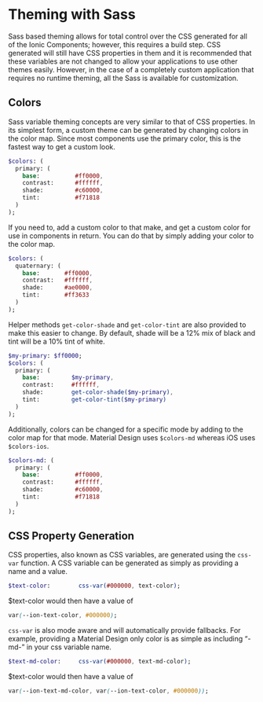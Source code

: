 # Theming with Sass

Sass based theming allows for total control over the CSS generated for all of the Ionic Components; however, this requires a build step. CSS generated will still have CSS properties in them and it is recommended that these variables are not changed to allow your applications to use other themes easily. However, in the case of a completely custom application that requires no runtime theming, all the Sass is available for customization.

## Colors

Sass variable theming concepts are very similar to that of CSS properties. In its simplest form, a custom theme can be generated by changing colors in the color map. Since most components use the primary color, this is the fastest way to get a custom look.

```sass
$colors: (
  primary: (
    base:          #ff0000,
    contrast:      #ffffff,
    shade:         #c60000,
    tint:          #f71818
  )
);
```

If you need to, add a custom color to that make, and get a custom color for use in components in return. You can do that by simply adding your color to the color map.

```sass
$colors: (
  quaternary: (
    base:       #ff0000,
    contrast:   #ffffff,
    shade:      #ae0000,
    tint:       #ff3633
  )
);
```

Helper methods `get-color-shade` and `get-color-tint` are also provided to make this easier to change. By default, shade will be a 12% mix of black and tint will be a 10% tint of white.

```sass
$my-primary: $ff0000;
$colors: (
  primary: (
    base:         $my-primary,
    contrast:     #ffffff,
    shade:        get-color-shade($my-primary),
    tint:         get-color-tint($my-primary)
  )
);
```

Additionally, colors can be changed for a specific mode by adding to the color map for that mode. Material Design uses `$colors-md` whereas iOS uses `$colors-ios`.

```sass
$colors-md: (
  primary: (
    base:          #ff0000,
    contrast:      #ffffff,
    shade:         #c60000,
    tint:          #f71818
  )
);
```

## CSS Property Generation

CSS properties, also known as CSS variables, are generated using the `css-var` function. A CSS variable can be generated as simply as providing a name and a value.

```sass
$text-color:        css-var(#000000, text-color);
```

$text-color would then have a value of

```css
var(--ion-text-color, #000000);
```

`css-var` is also mode aware and will automatically provide fallbacks. For example, providing a Material Design only color is as simple as including “-md-” in your css variable name.

```sass
$text-md-color:     css-var(#000000, text-md-color);
```

$text-color would then have a value of

```css
var(--ion-text-md-color, var(--ion-text-color, #000000));
```
